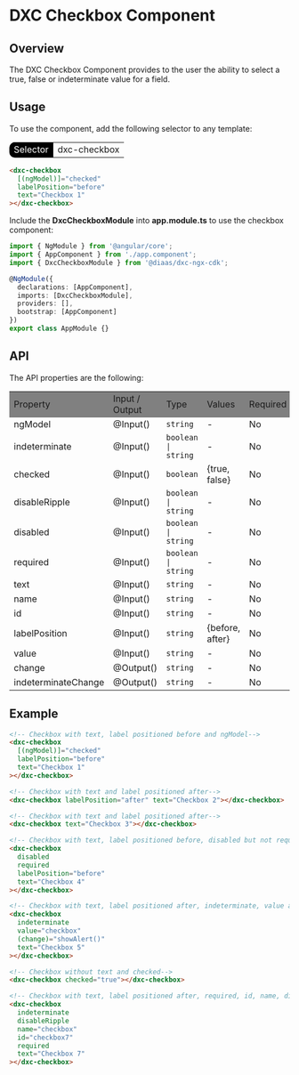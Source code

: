 # DXC Checkbox Component

## Overview

The DXC Checkbox Component provides to the user the ability to select a true, false or indeterminate value for a field.

## Usage

To use the component, add the following selector to any template:

<table style="border-radius: 10px">
    <tr>
        <td style="background-color: black; color: white">Selector</td>
        <td>dxc-checkbox</td>
    </tr>
</table>

```html
<dxc-checkbox
  [(ngModel)]="checked"
  labelPosition="before"
  text="Checkbox 1"
></dxc-checkbox>
```

Include the **DxcCheckboxModule** into **app.module.ts** to use the checkbox component:

```ts
import { NgModule } from '@angular/core';
import { AppComponent } from './app.component';
import { DxcCheckboxModule } from '@diaas/dxc-ngx-cdk';

@NgModule({
  declarations: [AppComponent],
  imports: [DxcCheckboxModule],
  providers: [],
  bootstrap: [AppComponent]
})
export class AppModule {}
```

## API

The API properties are the following:

<table>
    <tr style="background-color: grey">
        <td>Property</td>
        <td>Input / Output</td>
        <td>Type</td>
        <td>Values</td>
        <td>Required</td>
        <td>Default</td>
    </tr>
    <tr>
        <td>ngModel</td>
        <td>@Input()</td>
        <td><code>string</code></td>
        <td>-</td>
        <td>No</td>
        <td>""</td>
    </tr>
    <tr>
        <td>indeterminate</td>
        <td>@Input()</td>
        <td><code>boolean | string</code></td>
        <td>-</td>
        <td>No</td>
        <td>false</td>
    </tr>
    <tr>
        <td>checked</td>
        <td>@Input()</td>
        <td><code>boolean</code></td>
        <td>{true, false}</td>
        <td>No</td>
        <td>false</td>
    </tr>
    <tr>
        <td>disableRipple</td>
        <td>@Input()</td>
        <td><code>boolean | string</code></td>
        <td>-</td>
        <td>No</td>
        <td>false</td>
    </tr>
     <tr>
        <td>disabled</td>
        <td>@Input()</td>
        <td><code>boolean | string</code></td>
        <td>-</td>
        <td>No</td>
        <td>false</td>
    </tr>
     <tr>
        <td>required</td>
        <td>@Input()</td>
        <td><code>boolean | string</code></td>
        <td>-</td>
        <td>No</td>
        <td>false</td>
    </tr>
    <tr>
        <td>text</td>
        <td>@Input()</td>
        <td><code>string</code></td>
        <td>-</td>
        <td>No</td>
        <td>""</td>
    </tr>
    <tr>
        <td>name</td>
        <td>@Input()</td>
        <td><code>string</code></td>
        <td>-</td>
        <td>No</td>
        <td>""</td>
    </tr>
    <tr>
        <td>id</td>
        <td>@Input()</td>
        <td><code>string</code></td>
        <td>-</td>
        <td>No</td>
        <td>""</td>
    </tr>
    <tr>
        <td>labelPosition</td>
        <td>@Input()</td>
        <td><code>string</code></td>
        <td>{before, after}</td>
        <td>No</td>
        <td>after</td>
    </tr>
    <tr>
        <td>value</td>
        <td>@Input()</td>
        <td><code>string</code></td>
        <td>-</td>
        <td>No</td>
        <td>""</td>
    </tr>
    <tr>
        <td>change</td>
        <td>@Output()</td>
        <td><code>string</code></td>
        <td>-</td>
        <td>No</td>
        <td>""</td>
    </tr>
    <tr>
        <td>indeterminateChange</td>
        <td>@Output()</td>
        <td><code>string</code></td>
        <td>-</td>
        <td>No</td>
        <td>""</td>
    </tr>
</table>

## Example

```html
<!-- Checkbox with text, label positioned before and ngModel-->
<dxc-checkbox
  [(ngModel)]="checked"
  labelPosition="before"
  text="Checkbox 1"
></dxc-checkbox>

<!-- Checkbox with text and label positioned after-->
<dxc-checkbox labelPosition="after" text="Checkbox 2"></dxc-checkbox>

<!-- Checkbox with text and label positioned after-->
<dxc-checkbox text="Checkbox 3"></dxc-checkbox>

<!-- Checkbox with text, label positioned before, disabled but not required (required is not available if disabled is applied)-->
<dxc-checkbox
  disabled
  required
  labelPosition="before"
  text="Checkbox 4"
></dxc-checkbox>

<!-- Checkbox with text, label positioned after, indeterminate, value and showAlert is triggered when checkbox state changes-->
<dxc-checkbox
  indeterminate
  value="checkbox"
  (change)="showAlert()"
  text="Checkbox 5"
></dxc-checkbox>

<!-- Checkbox without text and checked-->
<dxc-checkbox checked="true"></dxc-checkbox>

<!-- Checkbox with text, label positioned after, required, id, name, disbleRipple and indeterminate-->
<dxc-checkbox
  indeterminate
  disableRipple
  name="checkbox"
  id="checkbox7"
  required
  text="Checkbox 7"
></dxc-checkbox>
```
